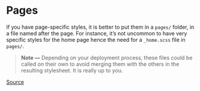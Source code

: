 # Pages

If you have page-specific styles, it is better to put them in a `pages/` folder,
in a file named after the page.
For instance, it’s not uncommon to have very specific styles for the home page
hence the need for a `_home.scss` file in `pages/`.

> **Note —** Depending on your deployment process,
> these files could be called on their own to avoid merging them
> with the others in the resulting stylesheet.
> It is really up to you.

[Source](https://sass-guidelin.es/#pages-folder)
